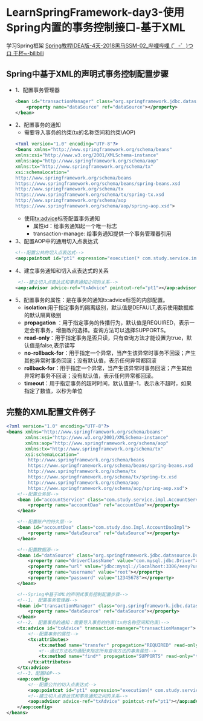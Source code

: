 # LearnSpringFramework-day3-使用Spring内置的事务控制接口-基于XML

  学习Spring框架
  [Spring教程IDEA版-4天-2018黑马SSM-02_哔哩哔哩 (゜-゜)つロ 干杯~-bilibili](https://www.bilibili.com/video/BV1Sb411s7vP?from=search&seid=6126662563921252654)

## Spring中基于XML的声明式事务控制配置步骤
- 1、配置事务管理器
    ```xml
    <bean id="transactionManager" class="org.springframework.jdbc.datasource.DataSourceTransactionManager">
        <property name="dataSource" ref="dataSource"></property>
    </bean>
    ```
- 2、配置事务的通知
    - 需要导入事务的约束(tx的名称空间和约束\AOP)
    ```xml
    <?xml version="1.0" encoding="UTF-8"?>
    <beans xmlns="http://www.springframework.org/schema/beans"
    xmlns:xsi="http://www.w3.org/2001/XMLSchema-instance"
    xmlns:aop="http://www.springframework.org/schema/aop"
    xmlns:tx="http://www.springframework.org/schema/tx"
    xsi:schemaLocation="
    http://www.springframework.org/schema/beans
    https://www.springframework.org/schema/beans/spring-beans.xsd
    http://www.springframework.org/schema/tx
    https://www.springframework.org/schema/tx/spring-tx.xsd
    http://www.springframework.org/schema/aop
    https://www.springframework.org/schema/aop/spring-aop.xsd">
    ```
    - 使用<tx:advice>标签配置事务通知
        - 属性id：给事务通知起一个唯一标志
        - transaction-manage: 给事务通知提供一个事务管理器引用
 - 3、配置AOP中的通用切入点表达式
    ```xml
    <!--配置公共的切入点表达式-->
    <aop:pointcut id="pt1" expression="execution(* com.study.service.impl.*.*(..))"/>
    ```
 - 4、建立事务通知和切入点表达式的关系
    ```xml
     <!--建立切入点表达式和事务通知之间的关系-->
    <aop:advisor advice-ref="txAdvice" pointcut-ref="pt1"></aop:advisor>
   ```
 - 5、配置事务的属性：是在事务的通知tx:advice标签的内部配置。
    - **isolation**:用于指定事务的隔离级别，默认值是DEFAULT,表示使用数据库的默认隔离级别
    - **propagation** ：用于指定事务的传播行为，默认值是REQUIRED，表示一定会有事务，增删改的选择。查询方法可以选择SUPPORTS。
    - **read-only**：用于指定事务是否只读，只有查询方法才能设置为true，默认值是false,表示读写
    - **no-rollback-for**：用于指定一个异常，当产生该异常时事务不回滚；产生其他异常时事务回滚；没有默认值，表示任何异常都回滚
    - **rollback-for**：用于指定一个异常，当产生该异常时事务回滚；产生其他异常时事务不回滚；没有默认值，表示任何异常都回滚。
    - **timeout**：用于指定事务的超时时间，默认值是-1，表示永不超时，如果指定了数值，以秒为单位

## 完整的XML配置文件例子
```xml
<?xml version="1.0" encoding="UTF-8"?>
<beans xmlns="http://www.springframework.org/schema/beans"
       xmlns:xsi="http://www.w3.org/2001/XMLSchema-instance"
       xmlns:aop="http://www.springframework.org/schema/aop"
       xmlns:tx="http://www.springframework.org/schema/tx"
       xsi:schemaLocation="
        http://www.springframework.org/schema/beans
        https://www.springframework.org/schema/beans/spring-beans.xsd
        http://www.springframework.org/schema/tx
        https://www.springframework.org/schema/tx/spring-tx.xsd
        http://www.springframework.org/schema/aop
        https://www.springframework.org/schema/aop/spring-aop.xsd">
    <!--配置业务层-->
    <bean id="accountService" class="com.study.service.impl.AccountServiceImpl">
        <property name="accountDao" ref="accountDao"></property>
    </bean>

    <!--配置账户的持久层-->
    <bean id="accountDao" class="com.study.dao.Impl.AccountDaoImpl">
        <property name="dataSource" ref="dataSource"></property>
    </bean>

    <!--配置数据源-->
    <bean id="dataSource" class="org.springframework.jdbc.datasource.DriverManagerDataSource">
        <property name="driverClassName" value="com.mysql.jdbc.Driver"></property>
        <property name="url" value="jdbc:mysql://localhost:3306/eesy?useUnicode=true&amp;characterEncoding=utf-8"></property>
        <property name="username" value="root"></property>
        <property name="password" value="12345678"></property>
    </bean>

    <!--Spring中基于XML的声明式事务控制配置步骤-->
    <!--1、 配置事务管理器-->
    <bean id="transactionManager" class="org.springframework.jdbc.datasource.DataSourceTransactionManager">
        <property name="dataSource" ref="dataSource"></property>
    </bean>
    <!--2、 配置事务的通知：需要导入事务的约束(tx的名称空间和约束)-->
    <tx:advice id="txAdvice" transaction-manager="transactionManager">
        <!--配置事务的属性-->
        <tx:attributes>
            <tx:method name="transfer" propagation="REQUIRED" read-only="false"/>
            <!--通过方法名的通配来指定所有查询方法的事务属性-->
            <tx:method name="find*" propagation="SUPPORTS" read-only="true"></tx:method>
        </tx:attributes>
    </tx:advice>
    <!--3、配置AOP-->
    <aop:config>
        <!--配置公共的切入点表达式-->
        <aop:pointcut id="pt1" expression="execution(* com.study.service.impl.*.*(..))"/>
        <!--建立切入点表达式和事务通知之间的关系-->
        <aop:advisor advice-ref="txAdvice" pointcut-ref="pt1"></aop:advisor>
    </aop:config>
</beans>
```





